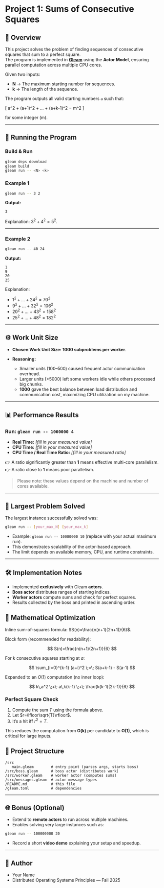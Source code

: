 # Project 1: Sums of Consecutive Squares

## 📖 Overview
This project solves the problem of finding sequences of consecutive squares that sum to a perfect square.  
The program is implemented in **[Gleam](https://gleam.run/)** using the **Actor Model**, ensuring parallel computation across multiple CPU cores.

Given two inputs:
- **N** → The maximum starting number for sequences.
- **k** → The length of the sequence.

The program outputs all valid starting numbers `a` such that:

\[
a^2 + (a+1)^2 + ... + (a+k-1)^2 = m^2
\]

for some integer \(m\).

---

## 🚀 Running the Program

### Build & Run
```bash
gleam deps download
gleam build
gleam run -- <N> <k>
````

### Example 1

```bash
gleam run -- 3 2
```

**Output:**

```
3
```

Explanation: $3^2 + 4^2 = 5^2$.

---

### Example 2

```bash
gleam run -- 40 24
```

**Output:**

```
1
9
20
25
```

Explanation:

* $1^2 + \dots + 24^2 = 70^2$
* $9^2 + \dots + 32^2 = 106^2$
* $20^2 + \dots + 43^2 = 158^2$
* $25^2 + \dots + 48^2 = 182^2$

---

## ⚙️ Work Unit Size

* **Chosen Work Unit Size:** **1000 subproblems per worker**.
* **Reasoning:**

  * Smaller units (100–500) caused frequent actor communication overhead.
  * Larger units (>5000) left some workers idle while others processed big chunks.
  * **1000** gave the best balance between load distribution and communication cost, maximizing CPU utilization on my machine.

---

## 📊 Performance Results

### Run: `gleam run -- 1000000 4`

* **Real Time:** *\[fill in your measured value]*
* **CPU Time:** *\[fill in your measured value]*
* **CPU Time / Real Time Ratio:** *\[fill in your measured ratio]*

👉 A ratio significantly greater than **1** means effective multi-core parallelism.
👉 A ratio close to **1** means poor parallelism.

> Please note: these values depend on the machine and number of cores available.

---

## 💪 Largest Problem Solved

The largest instance successfully solved was:

```bash
gleam run -- [your_max_N] [your_max_k]
```

* Example: `gleam run -- 10000000 10` (replace with your actual maximum run).
* This demonstrates scalability of the actor-based approach.
* The limit depends on available memory, CPU, and runtime constraints.

---

## 🛠 Implementation Notes

- Implemented **exclusively** with Gleam **actors**.  
- **Boss actor** distributes ranges of starting indices.  
- **Worker actors** compute sums and check for perfect squares.  
- Results collected by the boss and printed in ascending order.  

## 🧮 Mathematical Optimization

Inline sum-of-squares formula: $S(n)=\frac{n(n+1)(2n+1)}{6}$.

Block form (recommended for readability):

$$
S(n)=\frac{n(n+1)(2n+1)}{6}
$$

For $k$ consecutive squares starting at $a$:

$$
\sum_{i=0}^{k-1} (a+i)^2 \;=\; S(a+k-1) - S(a-1)
$$

Expanded to an $O(1)$ computation (no inner loop):

$$
k\,a^2 \;+\; a\,k(k-1) \;+\; \frac{k(k-1)(2k-1)}{6}
$$

### Perfect Square Check
1. Compute the sum $T$ using the formula above.  
2. Let $r=\lfloor\sqrt{T}\rfloor$.  
3. It’s a hit iff $r^2=T$.

This reduces the computation from **O(k)** per candidate to **O(1)**, which is critical for large inputs.



## 📂 Project Structure

```
/src
   main.gleam        # entry point (parses args, starts boss)
/src/boss.gleam      # boss actor (distributes work)
/src/worker.gleam    # worker actor (computes sums)
/src/messages.gleam  # actor message types
/README.md           # this file
/gleam.toml          # dependencies
```

---

## 🌐 Bonus (Optional)

* Extend to **remote actors** to run across multiple machines.
* Enables solving very large instances such as:

```bash
gleam run -- 100000000 20
```

* Record a short **video demo** explaining your setup and speedup.

---

## 👤 Author

* Your Name
* Distributed Operating Systems Principles — Fall 2025

```

```
